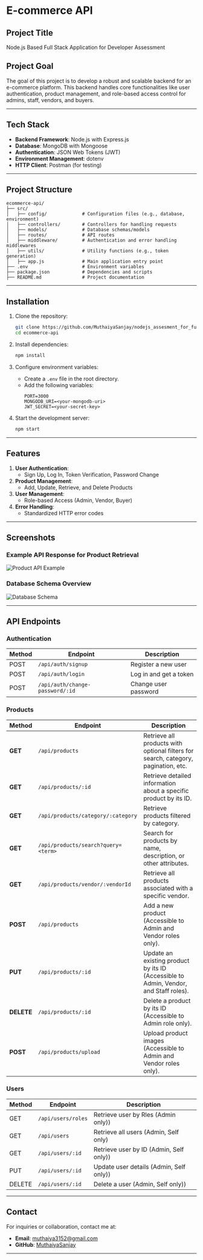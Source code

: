 # E-commerce API

## Project Title
Node.js Based Full Stack Application for Developer Assessment


## Project Goal
The goal of this project is to develop a robust and scalable backend for an e-commerce platform. This backend handles core functionalities like user authentication, product management, and role-based access control for admins, staff, vendors, and buyers.

---

## Tech Stack
- **Backend Framework**: Node.js with Express.js
- **Database**: MongoDB with Mongoose
- **Authentication**: JSON Web Tokens (JWT)
- **Environment Management**: dotenv
- **HTTP Client**: Postman (for testing)

---

## Project Structure

```
ecommerce-api/
├── src/
│   ├── config/             # Configuration files (e.g., database, environment)
│   ├── controllers/        # Controllers for handling requests
│   ├── models/             # Database schemas/models
│   ├── routes/             # API routes
│   ├── middleware/         # Authentication and error handling middlewares
│   ├── utils/              # Utility functions (e.g., token generation)
│   ├── app.js              # Main application entry point
├── .env                    # Environment variables
├── package.json            # Dependencies and scripts
├── README.md               # Project documentation
```

---

## Installation

1. Clone the repository:
   ```bash
   git clone https://github.com/MuthaiyaSanjay/nodejs_assesment_for_fullstackdeveloper.git
   cd ecommerce-api
   ```

2. Install dependencies:
   ```bash
   npm install
   ```

3. Configure environment variables:
   - Create a `.env` file in the root directory.
   - Add the following variables:
     ```
     PORT=3000
     MONGODB_URI=<your-mongodb-uri>
     JWT_SECRET=<your-secret-key>
     ```

4. Start the development server:
   ```bash
   npm start
   ```

---

## Features
1. **User Authentication**:
   - Sign Up, Log In, Token Verification, Password Change
2. **Product Management**:
   - Add, Update, Retrieve, and Delete Products
3. **User Management**:
   - Role-based Access (Admin, Vendor, Buyer)
4. **Error Handling**:
   - Standardized HTTP error codes

---

## Screenshots
### Example API Response for Product Retrieval
![Product API Example](https://github.com/MuthaiyaSanjay/nodejs_assesment_for_fullstackdeveloper/blob/main/ecommerce-api/uploads/product_response.png)

### Database Schema Overview
![Database Schema](https://github.com/MuthaiyaSanjay/nodejs_assesment_for_fullstackdeveloper/blob/main/ecommerce-api/uploads/dbcollection_screenshot.png)

---

## API Endpoints

### Authentication
| Method | Endpoint                | Description              |
|--------|-------------------------|--------------------------|
| POST   | `/api/auth/signup`      | Register a new user      |
| POST   | `/api/auth/login`       | Log in and get a token   |
| POST   | `/api/auth/change-password/:id` | Change user password |

### Products

| Method | Endpoint                          | Description                                                                |
|--------|-----------------------------------|----------------------------------------------------------------------------|
| **GET**  | `/api/products`                   | Retrieve all products with optional filters for search, category, pagination, etc. |
| **GET**  | `/api/products/:id`               | Retrieve detailed information about a specific product by its ID.          |
| **GET**  | `/api/products/category/:category`| Retrieve products filtered by category.                                    |
| **GET**  | `/api/products/search?query=<term>`| Search for products by name, description, or other attributes.             |
| **GET**  | `/api/products/vendor/:vendorId`  | Retrieve all products associated with a specific vendor.                   |
| **POST** | `/api/products`                   | Add a new product (Accessible to Admin and Vendor roles only).             |
| **PUT**  | `/api/products/:id`               | Update an existing product by its ID (Accessible to Admin, Vendor, and Staff roles). |
| **DELETE** | `/api/products/:id`             | Delete a product by its ID (Accessible to Admin role only).                |
| **POST** | `/api/products/upload`            | Upload product images (Accessible to Admin and Vendor roles only).         |

### Users
| Method | Endpoint                | Description              |
|--------|-------------------------|--------------------------|
| GET    | `/api/users/roles`      | Retrieve user by Rles  (Admin only)) |
| GET    | `/api/users`            | Retrieve all users (Admin, Self only) |
| GET    | `/api/users/:id`        | Retrieve user by ID  (Admin, Self only)) |
| PUT    | `/api/users/:id`        | Update user details  (Admin, Self only)) |
| DELETE | `/api/users/:id`        | Delete a user      (Admin, Self only)) |

---


## Contact
For inquiries or collaboration, contact me at:
- **Email**: [muthaiya3152@gmail.com](mailto:muthaiya3152@gmail.com)
- **GitHub**: [MuthaiyaSanjay](https://github.com/MuthaiyaSanjay)

---
